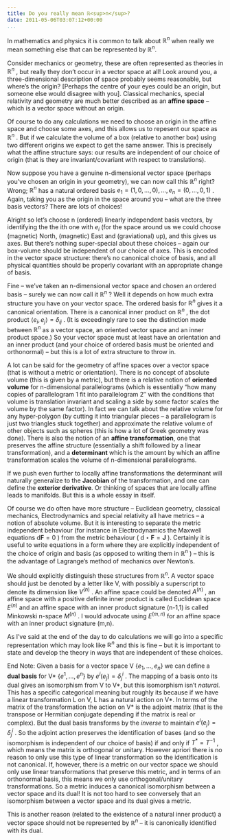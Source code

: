 ```yaml
---
title: Do you really mean ℝ<sup>n</sup>?
date: 2011-05-06T03:07:12+00:00
...
```



In mathematics and physics it is common to talk about  $\mathbb{R}^n$  when really we mean something else that can be represented by  $\mathbb{R}^n$.


Consider mechanics or geometry, these are often represented as theories in  $\mathbb{R}^n$ , but really they don’t occur in a vector space at all! Look around you, a three-dimensional description of space probably seems reasonable, but where’s the origin? [Perhaps the centre of your eyes could be an origin, but someone else would disagree with you]. Classical mechanics, special relativity and geometry are much better described as an **affine space** – which is a vector space without an origin.


<!--more-->


Of course to do any calculations we need to choose an origin in the affine space and choose some axes, and this allows us to repesent our space as  $\mathbb{R}^n$ . But if we calculate the volume of a box (relative to another box) using two different origins we expect to get the same answer. This is precisely what the affine structure says: our results are independent of our choice of origin (that is they are invariant/covariant with respect to translations).


Now suppose you have a genuine n-dimensional vector space (perhaps you’ve chosen an origin in your geometry), we can now call this  $\mathbb{R}^n$  right? Wrong;  $\mathbb{R}^n$  has a natural ordered basis  $e_1=(1,0,\ldots,0), \ldots, e_n=(0,\ldots,0,1)$ . Again, taking you as the origin in the space around you – what are the three basis vectors? There are lots of choices!


Alright so let’s choose n (ordered) linearly independent basis vectors, by identifying the the ith one with  $e_i$  (for the space around us we could choose (magnetic) North, (magnetic) East and (graviational) up), and this gives us axes. But there’s nothing super-special about these choices – again our box-volume should be independent of our choice of axes. This is encoded in the vector space structure: there’s no canonical choice of basis, and all physical quantities should be properly covariant with an appropriate change of basis.


Fine – we’ve taken an n-dimensional vector space and chosen an ordered basis – surely we can now call it  $\mathbb{R}^n$ ? Well it depends on how much extra structure you have on your vector space. The ordered basis for  $\mathbb{R}^n$  gives it a canonical orientation. There is a canonical inner product on  $\mathbb{R}^n$ , the dot product  $\langle e_i, e_j \rangle = \delta_{ij}$ . (It is exceedingly rare to see the distinction made between  $\mathbb{R}^n$  as a vector space, an oriented vector space and an inner product space.) So your vector space must at least have an orientation and an inner product (and your choice of ordered basis must be oriented and orthonormal) – but this is a lot of extra structure to throw in.


A lot can be said for the geometry of affine spaces over a vector space (that is without a metric or orientation). There is no concept of absolute volume (this is given by a metric), but there is a relative notion of **oriented volume** for n-dimensional parallelograms (which is essentially “how many copies of parallelogram 1 fit into parallelogram 2″ with the conditions that volume is translation invariant and scaling a side by some factor scales the volume by the same factor). In fact we can talk about the relative volume for any hyper-polygon (by cutting it into triangular pieces – a parallelogram is just two triangles stuck together) and approximate the relative volume of other objects such as spheres (this is how a lot of Greek geometry was done). There is also the notion of an **affine transformation**, one that preserves the affine structure (essentially a shift followed by a linear transformation), and a **determinant** which is the amount by which an affine transformation scales the volume of n-dimensional parallelograms.


If we push even further to locally affine transformations the determinant will naturally generalize to the **Jacobian** of the transformation, and one can define the **exterior derivative**. Or thinking of spaces that are locally affine leads to manifolds. But this is a whole essay in itself.


Of course we do often have more structure – Euclidean geometry, classical mechanics, Electrodynamics and special relativity all have metrics – a notion of absolute volume. But it is interesting to separate the metric independent behaviour (for instance in Electrodynamics the Maxwell equations  $\mathrm{d} \mathbf{F}=0$ ) from the metric behaviour ( $\mathrm{d} \star \mathbf{F} = \mathbf{J}$ ). Certainly it is useful to write equations in a form where they are explicitly independent of the choice of origin and basis (as opposed to writing them in  $\mathbb{R}^n$ ) – this is the advantage of Lagrange’s method of mechanics over Newton’s.


We should explicitly distinguish these structures from $\mathbb{R}^n$. A vector space should just be denoted by a letter like V, with possibly a superscript to denote its dimension like  $V^{(n)}$ . An affine space could be denoted  $A^{(n)}$ , an affine space with a positive definite inner product is called Euclidean space  $E^{(n)}$  and an affine space with an inner product signature (n-1,1) is called Minkowski n-space  $M^{(n)}$ . I would advocate using  $E^{(m,n)}$  for an affine space with an inner product signature (m,n).


As I’ve said at the end of the day to do calculations we will go into a specific representation which may look like  $\mathbb{R}^n$  and this is fine – but it is important to state and develop the theory in ways that are independent of these choices.


End Note: Given a basis for a vector space V  $\{e_1,\ldots,e_n\}$  we can define a **dual basis** for V*  $\{e^1,\ldots,e^n\}$  by  $e^i(e_j) = \delta^i_j$ . The mapping of a basis onto its dual gives an isomorphism from V to V*, but this isomorphism isn’t *natural*.  This has a specific categorical meaning but roughly its because if we have a linear transformation L on V, L has a natural action on V*. In terms of the matrix of the transformation the action on V* is the adjoint matrix (that is the transpose or Hermitian conjugate depending if the matrix is real or complex). But the dual basis transforms by the *inverse* to maintain  $e^i(e_j) = \delta^i_j$ . So the adjoint action preserves the identification of bases (and so the isomorphism is independent of our choice of basis) if and only if  $T^* = T^{-1}$ , which means the matrix is orthogonal or unitary. However apriori there is no reason to only use this type of linear transformation so the identification is not canonical. If, however, there is a metric on our vector space we should only use linear transformations that preserve this metric, and in terms of an orthonormal basis, this means we only use orthogonal/unitary transformations. So a metric induces a canonical isomorphism between a vector space and its dual! It is not too hard to see conversely that an isomorphism between a vector space and its dual gives a metric.


This is another reason (related to the existence of a natural inner product) a vector space should not be represented by  $\mathbb{R}^n$  – it is canonically identified with its dual.




 
